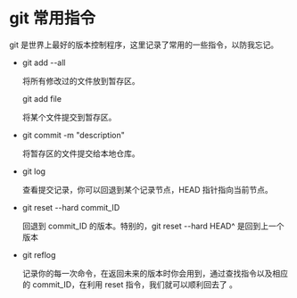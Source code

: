 # git 常用指令

git 是世界上最好的版本控制程序，这里记录了常用的一些指令，以防我忘记。

- git add --all 

  将所有修改过的文件放到暂存区。

  git add file

  将某个文件提交到暂存区。

- git commit -m "description"

  将暂存区的文件提交给本地仓库。

- git log

  查看提交记录，你可以回退到某个记录节点，HEAD 指针指向当前节点。

- git reset --hard commit_ID

  回退到 commit_ID 的版本。特别的，git reset --hard HEAD^ 是回到上一个版本

- git reflog

  记录你的每一次命令，在返回未来的版本时你会用到，通过查找指令以及相应的 commit_ID，在利用 reset 指令，我们就可以顺利回去了 。

